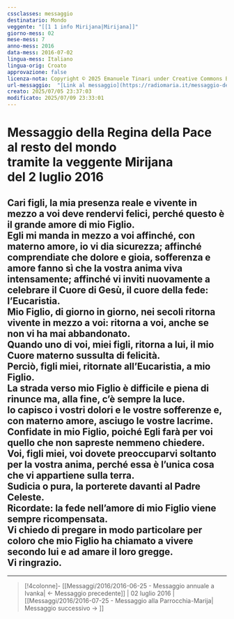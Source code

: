 ```yaml
---
cssclasses: messaggio
destinatario: Mondo
veggente: "[[1 1 info Mirijana|Mirijana]]"
giorno-mess: 02
mese-mess: 7
anno-mess: 2016
data-mess: 2016-07-02
lingua-mess: Italiano
lingua-orig: Croato
approvazione: false
licenza-nota: Copyright © 2025 Emanuele Tinari under Creative Commons BY-NC-SA 4.0 https://creativecommons.org/licenses/by-nc-sa/4.0/
url-messaggio:  "[Link al messaggio](https://radiomaria.it/messaggio-del-2-luglio-2016/)"
creato: 2025/07/05 23:37:03
modificato: 2025/07/09 23:33:01
---
```


# Messaggio della Regina della Pace<br>al resto del mondo<br>tramite la veggente Mirijana<br>del 2 luglio 2016

## Cari figli, la mia presenza reale e vivente in mezzo a voi deve rendervi felici, perché questo è il grande amore di mio Figlio.<br>Egli mi manda in mezzo a voi affinché, con materno amore, io vi dia sicurezza; affinché comprendiate che dolore e gioia, sofferenza e amore fanno sì che la vostra anima viva intensamente; affinché vi inviti nuovamente a celebrare il Cuore di Gesù, il cuore della fede: l’Eucaristia.<br>Mio Figlio, di giorno in giorno, nei secoli ritorna vivente in mezzo a voi: ritorna a voi, anche se non vi ha mai abbandonato.<br>Quando uno di voi, miei figli, ritorna a lui, il mio Cuore materno sussulta di felicità.<br>Perciò, figli miei, ritornate all’Eucaristia, a mio Figlio.<br>La strada verso mio Figlio è difficile e piena di rinunce ma, alla fine, c’è sempre la luce.<br>Io capisco i vostri dolori e le vostre sofferenze e, con materno amore, asciugo le vostre lacrime.<br>Confidate in mio Figlio, poiché Egli farà per voi quello che non sapreste nemmeno chiedere.<br>Voi, figli miei, voi dovete preoccuparvi soltanto per la vostra anima, perché essa è l’unica cosa che vi appartiene sulla terra.<br>Sudicia o pura, la porterete davanti al Padre Celeste.<br>Ricordate: la fede nell’amore di mio Figlio viene sempre ricompensata.<br>Vi chiedo di pregare in modo particolare per coloro che mio Figlio ha chiamato a vivere secondo lui e ad amare il loro gregge.<br>Vi ringrazio.

***

> [!4colonne]- [[Messaggi/2016/2016-06-25 - Messaggio annuale a Ivanka| ← Messaggio precedente]] | 02 luglio 2016 | [[Messaggi/2016/2016-07-25 - Messaggio alla Parrocchia-Marija| Messaggio successivo → ]]